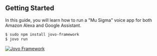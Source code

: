 
## Getting Started

In this guide, you will learn how to run a "Mu Sigma" voice app for both Amazon Alexa and Google Assistant.

```sh
$ sudo npm install jovo-framework
$ jovo run
```
[![Jovo Framework](https://www.jovo.tech/img/github-logo.png)](https://www.jovo.tech)
